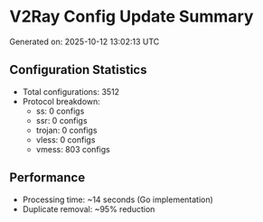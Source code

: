# V2Ray Config Update Summary
Generated on: 2025-10-12 13:02:13 UTC

## Configuration Statistics
- Total configurations: 3512
- Protocol breakdown:
  - ss: 0 configs
  - ssr: 0 configs
  - trojan: 0 configs
  - vless: 0 configs
  - vmess: 803 configs

## Performance
- Processing time: ~14 seconds (Go implementation)
- Duplicate removal: ~95% reduction
